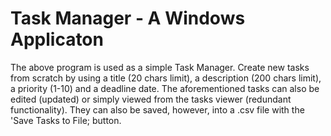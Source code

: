 # Task Manager - A Windows Applicaton

The above program is used as a simple Task Manager.
Create new tasks from scratch by using a title (20 chars limit), a description (200 chars limit), a priority (1-10) and a deadline date.
The aforementioned tasks can also be edited (updated) or simply viewed from the tasks viewer (redundant functionality). They can also be saved, however, into a .csv file with the 'Save Tasks to File; button.
